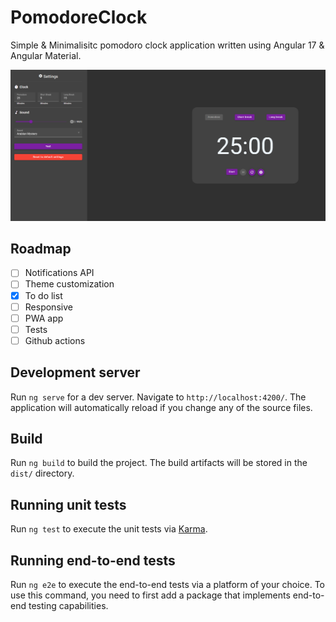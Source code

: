 # PomodoreClock

Simple & Minimalisitc pomodoro clock application written using Angular 17 & Angular Material.

![screenshot](src/assets/images/screenshot.png)

## Roadmap

- [ ] Notifications API
- [ ] Theme customization
- [x] To do list
- [ ] Responsive
- [ ] PWA app
- [ ] Tests
- [ ] Github actions

## Development server

Run `ng serve` for a dev server. Navigate to `http://localhost:4200/`. The application will automatically reload if you change any of the source files.

## Build

Run `ng build` to build the project. The build artifacts will be stored in the `dist/` directory.

## Running unit tests

Run `ng test` to execute the unit tests via [Karma](https://karma-runner.github.io).

## Running end-to-end tests

Run `ng e2e` to execute the end-to-end tests via a platform of your choice. To use this command, you need to first add a package that implements end-to-end testing capabilities.
